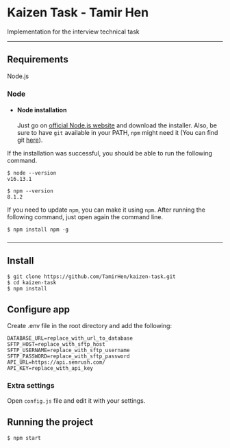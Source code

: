 # Kaizen Task - Tamir Hen

Implementation for the interview technical task 

---
## Requirements

Node.js

### Node
- #### Node installation

  Just go on [official Node.js website](https://nodejs.org/) and download the installer.
  Also, be sure to have `git` available in your PATH, `npm` might need it (You can find git [here](https://git-scm.com/)).

If the installation was successful, you should be able to run the following command.

    $ node --version
    v16.13.1

    $ npm --version
    8.1.2

If you need to update `npm`, you can make it using `npm`. After running the following command, just open again the command line.

    $ npm install npm -g

###

---

## Install

    $ git clone https://github.com/TamirHen/kaizen-task.git
    $ cd kaizen-task
    $ npm install

## Configure app

Create .env file in the root directory and add the following:

    DATABASE_URL=replace_with_url_to_database
    SFTP_HOST=replace_with_sftp_host
    SFTP_USERNAME=replace_with_sftp_username
    SFTP_PASSWORD=replace_with_sftp_password
    API_URL=https://api.semrush.com/
    API_KEY=replace_with_api_key


### Extra settings
Open `config.js` file and edit it with your settings.

## Running the project

    $ npm start
